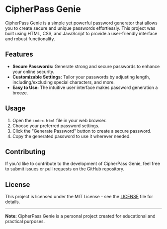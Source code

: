 # CipherPass Genie

CipherPass Genie is a simple yet powerful password generator that allows you to create secure and unique passwords effortlessly. This project was built using HTML, CSS, and JavaScript to provide a user-friendly interface and robust functionality.

## Features

- **Secure Passwords:** Generate strong and secure passwords to enhance your online security.
- **Customizable Settings:** Tailor your passwords by adjusting length, including/excluding special characters, and more.
- **Easy to Use:** The intuitive user interface makes password generation a breeze.

## Usage

1. Open the `index.html` file in your web browser.
2. Choose your preferred password settings.
3. Click the "Generate Password" button to create a secure password.
4. Copy the generated password to use it wherever needed.

## Contributing

If you'd like to contribute to the development of CipherPass Genie, feel free to submit issues or pull requests on the GitHub repository.

## License

This project is licensed under the MIT License - see the [LICENSE](LICENSE) file for details.

---

**Note:** CipherPass Genie is a personal project created for educational and practical purposes.

